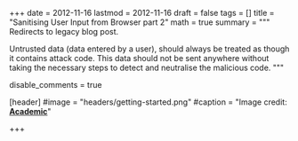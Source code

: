 +++
date = 2012-11-16
lastmod = 2012-11-16
draft = false
tags = []
title = "Sanitising User Input from Browser part 2"
math = true
summary = """
Redirects to legacy blog post.

Untrusted data (data entered by a user), should always be treated as though it contains attack code. This data should not be sent anywhere without taking the necessary steps to detect and neutralise the malicious code.
"""

disable_comments = true

[header]
#image = "headers/getting-started.png"
#caption = "Image credit: [**Academic**](https://github.com/gcushen/hugo-academic/)"

+++

<html>
  <head>
    <title>Sanitising User Input from Browser. part 2</title>
    <link rel="canonical" href="https://binarymist.wordpress.com/2012/11/16/sanitising-user-input-from-browser-part-2/"/>
    <meta http-equiv="content-type" content="text/html; charset=utf-8"/>
    <meta http-equiv="refresh" content="2; url=https://binarymist.wordpress.com/2012/11/16/sanitising-user-input-from-browser-part-2/"/>
  </head>
</html>
